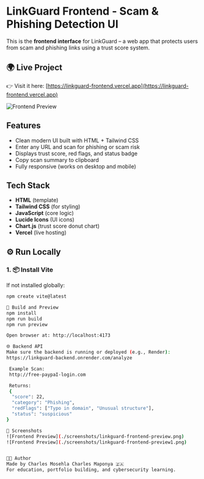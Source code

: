 # LinkGuard Frontend - Scam & Phishing Detection UI

This is the **frontend interface** for LinkGuard – a web app that protects users from scam and phishing links using a trust score system.


## 🌍 Live Project

👉 Visit it here: [https://linkguard-frontend.vercel.app](https://linkguard-frontend.vercel.app)

![Frontend Preview](./screenshots/linkguard-frontend-preview.png)

##  Features

- Clean modern UI built with HTML + Tailwind CSS
- Enter any URL and scan for phishing or scam risk
- Displays trust score, red flags, and status badge
- Copy scan summary to clipboard
- Fully responsive (works on desktop and mobile)

## Tech Stack

- **HTML** (template)
- **Tailwind CSS** (for styling)
- **JavaScript** (core logic)
- **Lucide Icons** (UI icons)
- **Chart.js** (trust score donut chart)
- **Vercel** (live hosting)

## ⚙️ Run Locally

### 1. 📦 Install Vite
If not installed globally:
```bash
npm create vite@latest

🔨 Build and Preview
npm install
npm run build
npm run preview

Open browser at: http://localhost:4173

🌐 Backend API
Make sure the backend is running or deployed (e.g., Render):
https://linkguard-backend.onrender.com/analyze

 Example Scan:
 http://free-paypaI-login.com

 Returns:
 {
  "score": 22,
  "category": "Phishing",
  "redFlags": ["Typo in domain", "Unusual structure"],
  "status": "suspicious"
}

📸 Screenshots
![Frontend Preview](./screenshots/linkguard-frontend-preview.png)
![Frontend Preview](./screenshots/linkguard-frontend-preview1.png)


🧑‍💻 Author
Made by Charles Mosehla Charles Maponya 🇿🇦
For education, portfolio building, and cybersecurity learning.
